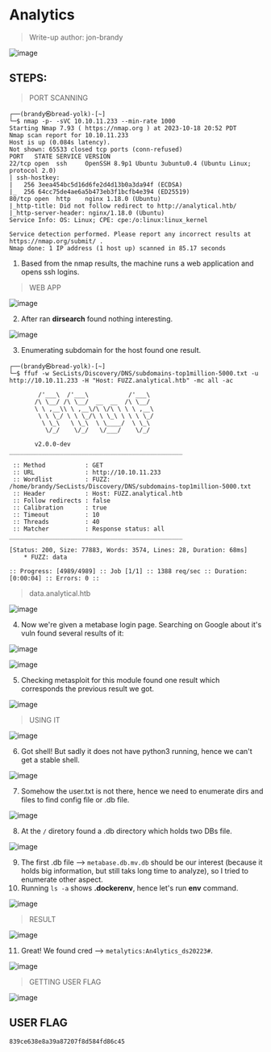 # Analytics
> Write-up author: jon-brandy

![image](https://github.com/jon-brandy/hackthebox/assets/70703371/b992274b-eee2-4815-9962-5968bd5498c8)


## STEPS:
> PORT SCANNING

```
┌──(brandy㉿bread-yolk)-[~]
└─$ nmap -p- -sVC 10.10.11.233 --min-rate 1000
Starting Nmap 7.93 ( https://nmap.org ) at 2023-10-18 20:52 PDT
Nmap scan report for 10.10.11.233
Host is up (0.084s latency).
Not shown: 65533 closed tcp ports (conn-refused)
PORT   STATE SERVICE VERSION
22/tcp open  ssh     OpenSSH 8.9p1 Ubuntu 3ubuntu0.4 (Ubuntu Linux; protocol 2.0)
| ssh-hostkey: 
|   256 3eea454bc5d16d6fe2d4d13b0a3da94f (ECDSA)
|_  256 64cc75de4ae6a5b473eb3f1bcfb4e394 (ED25519)
80/tcp open  http    nginx 1.18.0 (Ubuntu)
|_http-title: Did not follow redirect to http://analytical.htb/
|_http-server-header: nginx/1.18.0 (Ubuntu)
Service Info: OS: Linux; CPE: cpe:/o:linux:linux_kernel

Service detection performed. Please report any incorrect results at https://nmap.org/submit/ .
Nmap done: 1 IP address (1 host up) scanned in 85.17 seconds
```

1. Based from the nmap results, the machine runs a web application and opens ssh logins.

> WEB APP

![image](https://github.com/jon-brandy/hackthebox/assets/70703371/3136aba1-1488-4e1e-ba6c-88b81c97df63)


2. After ran **dirsearch** found nothing interesting.

![image](https://github.com/jon-brandy/hackthebox/assets/70703371/d3b2b1e8-467b-49d7-950d-ec7fdf0a8635)


3. Enumerating subdomain for the host found one result.

```
┌──(brandy㉿bread-yolk)-[~]
└─$ ffuf -w SecLists/Discovery/DNS/subdomains-top1million-5000.txt -u http://10.10.11.233 -H "Host: FUZZ.analytical.htb" -mc all -ac

        /'___\  /'___\           /'___\       
       /\ \__/ /\ \__/  __  __  /\ \__/       
       \ \ ,__\\ \ ,__\/\ \/\ \ \ \ ,__\      
        \ \ \_/ \ \ \_/\ \ \_\ \ \ \ \_/      
         \ \_\   \ \_\  \ \____/  \ \_\       
          \/_/    \/_/   \/___/    \/_/       

       v2.0.0-dev
________________________________________________

 :: Method           : GET
 :: URL              : http://10.10.11.233
 :: Wordlist         : FUZZ: /home/brandy/SecLists/Discovery/DNS/subdomains-top1million-5000.txt
 :: Header           : Host: FUZZ.analytical.htb
 :: Follow redirects : false
 :: Calibration      : true
 :: Timeout          : 10
 :: Threads          : 40
 :: Matcher          : Response status: all
________________________________________________

[Status: 200, Size: 77883, Words: 3574, Lines: 28, Duration: 68ms]
    * FUZZ: data

:: Progress: [4989/4989] :: Job [1/1] :: 1388 req/sec :: Duration: [0:00:04] :: Errors: 0 ::
```

> data.analytical.htb

![image](https://github.com/jon-brandy/hackthebox/assets/70703371/781dbb51-a3be-4fd6-9e51-7ec757de690e)


4. Now we're given a metabase login page. Searching on Google about it's vuln found several results of it:

![image](https://github.com/jon-brandy/hackthebox/assets/70703371/d03f3da6-473d-4bbc-850a-62f851c2f210)


![image](https://github.com/jon-brandy/hackthebox/assets/70703371/17c03739-d9ad-41a4-ab11-b17e1dae01c9)


5. Checking metasploit for this module found one result which corresponds the previous result we got.

![image](https://github.com/jon-brandy/hackthebox/assets/70703371/0a24fdd5-a6ab-41e3-800c-cab67b9f1dcb)


> USING IT

![image](https://github.com/jon-brandy/hackthebox/assets/70703371/821165e6-591d-448e-9314-600ef2afbfd0)


6. Got shell! But sadly it does not have python3 running, hence we can't get a stable shell.

![image](https://github.com/jon-brandy/hackthebox/assets/70703371/6fcc6953-78b7-41ed-93a0-b8c2c9191509)


7. Somehow the user.txt is not there, hence we need to enumerate dirs and files to find config file or .db file.

![image](https://github.com/jon-brandy/hackthebox/assets/70703371/71123638-2235-4861-a933-e79d39935cc5)


8. At the `/` diretory found a .db directory which holds two DBs file.

![image](https://github.com/jon-brandy/hackthebox/assets/70703371/ca68ea08-f1c3-4acc-84b2-40c0c4be71ff)


9. The first .db file --> `metabase.db.mv.db` should be our interest (because it holds big information, but still taks long time to analyze), so I tried to enumerate other aspect.
10. Running `ls -a` shows **.dockerenv**, hence let's run **env** command.

![image](https://github.com/jon-brandy/hackthebox/assets/70703371/9698d7fa-92b0-4fa7-ba90-4452c9afe490)


> RESULT

![image](https://github.com/jon-brandy/hackthebox/assets/70703371/34a9d2e6-5cc3-473e-9a90-031525769a75)


11. Great! We found cred --> `metalytics:An4lytics_ds20223#`.

![image](https://github.com/jon-brandy/hackthebox/assets/70703371/3158d08d-874e-492d-af15-7d9f458b49f7)


> GETTING USER FLAG

![image](https://github.com/jon-brandy/hackthebox/assets/70703371/3caec3a3-cfc1-4c0a-9e7e-9918d9dc979b)


## USER FLAG

```
839ce638e8a39a87207f8d584fd86c45
```




